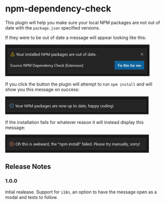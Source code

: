 # npm-dependency-check

This plugin will help you make sure your local NPM packages are not out of date with the `package.json` specified versions.

If they were to be out of date a message will appear looking like this:

![NPM packages out of date](docs/notification.png)

If you click the button the plugin will attempt to run `npm install` and will show you this message on success:

![npm install successful](docs\npm-install-successful.png)

If the installation fails for whatever reason it will instead display this message:

![npm install failed](docs\npm-install-failed.png)

## Release Notes

### 1.0.0

Intial realease. Support for `i18n`, an option to have the message open as a modal and tests to follow.
